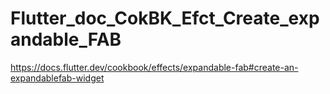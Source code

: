 # Flutter_doc_CokBK_Efct_Create_expandable_FAB
 https://docs.flutter.dev/cookbook/effects/expandable-fab#create-an-expandablefab-widget

